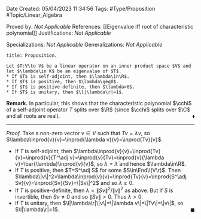 <div class="topSpace"></div>

Date Created: 05/04/2023 11:34:56
Tags: #Type/Proposition #Topic/Linear_Algebra

Proved by: <i>Not Applicable</i>
References: [[Eigenvalue iff root of characteristic polynomial]]
Justifications: <i>Not Applicable</i>

Specializations: <i>Not Applicable</i>
Generalizations: <i>Not Applicable</i>

``` ad-Proposition
title: Proposition.

Let $T:V\to V$ be a linear operator on an inner product space $V$ and let $\lambda\in K$ be an eigenvalue of $T$.
* If $T$ is self-adjoint, then $\lambda\in\R$.
* If $T$ is positive, then $\lambda\geq0$.
* If $T$ is positive-definite, then $\lambda>0$.
* If $T$ is unitary, then $\l|\lambda\r|=1$.

```

<b>Remark.</b> In particular, this shows that the characteristic polynomial $\cchi$ of a self-adjoint operator $T$ splits over $\R$ (since $\cchi$ splits over $\C$ and all roots are real).<span style="float:right;">$\blacklozenge$</span>

---

<i>Proof.</i> Take a non-zero vector $v\in V$ such that $Tv=\lambda v$, so $\lambda\inprod{v}{v}=\inprod{\lambda v}{v}=\inprod{Tv}{v}$.
* If $T$ is self-adjoint, then $\lambda\inprod{v}{v}=\inprod{Tv}{v}=\inprod{v}{T^\adj v}=\inprod{v}{Tv}=\inprod{v}{\lambda v}=\bar{\lambda}\inprod{v}{v}$, so $\lambda=\bar{\lambda}$ and hence $\lambda\in\R$.
* If $T$ is positive, then $T=S^\adj S$ for some $S\in\End\l(V\r)$. Then $\lambda\|v\|^2=\lambda\inprod{v}{v}=\inprod{Tv}{v}=\inprod{S^\adj Sv}{v}=\inprod{Sv}{Sv}=\|Sv\|^2$ and so $\lambda\geq0$.
* If $T$ is positive-definite, then $\lambda=\|Sv\|^2/\|v\|^2$ as above. But if $S$ is invertible, then $Sv\neq0$ and so $\|Sv\|>0$. Thus $\lambda>0$.
* If $T$ is unitary, then $\l|\lambda\r|\|v\|=\|\lambda v\|=\|Tv\|=\|v\|$, so $\l|\lambda\r|=1$.<span style="float:right;">$\blacksquare$</span>
